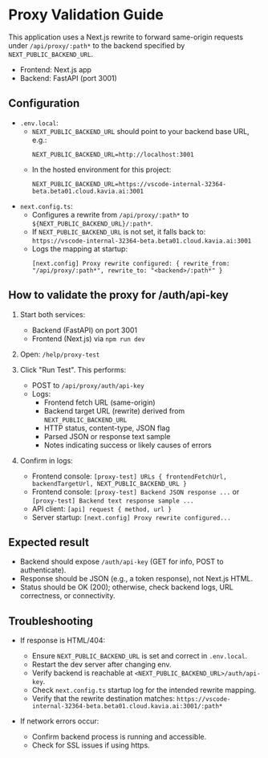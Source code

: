 # Proxy Validation Guide

This application uses a Next.js rewrite to forward same-origin requests under `/api/proxy/:path*` to the backend specified by `NEXT_PUBLIC_BACKEND_URL`.

- Frontend: Next.js app
- Backend: FastAPI (port 3001)

## Configuration

- `.env.local`:
  - `NEXT_PUBLIC_BACKEND_URL` should point to your backend base URL, e.g.:
    ```
    NEXT_PUBLIC_BACKEND_URL=http://localhost:3001
    ```
  - In the hosted environment for this project:
    ```
    NEXT_PUBLIC_BACKEND_URL=https://vscode-internal-32364-beta.beta01.cloud.kavia.ai:3001
    ```
- `next.config.ts`:
  - Configures a rewrite from `/api/proxy/:path*` to `${NEXT_PUBLIC_BACKEND_URL}/:path*`.
  - If `NEXT_PUBLIC_BACKEND_URL` is not set, it falls back to:
    `https://vscode-internal-32364-beta.beta01.cloud.kavia.ai:3001`
  - Logs the mapping at startup:
    ```
    [next.config] Proxy rewrite configured: { rewrite_from: "/api/proxy/:path*", rewrite_to: "<backend>/:path*" }
    ```

## How to validate the proxy for /auth/api-key

1) Start both services:
   - Backend (FastAPI) on port 3001
   - Frontend (Next.js) via `npm run dev`

2) Open: `/help/proxy-test`

3) Click "Run Test". This performs:
   - POST to `/api/proxy/auth/api-key`
   - Logs:
     - Frontend fetch URL (same-origin)
     - Backend target URL (rewrite) derived from `NEXT_PUBLIC_BACKEND_URL`
     - HTTP status, content-type, JSON flag
     - Parsed JSON or response text sample
     - Notes indicating success or likely causes of errors

4) Confirm in logs:
   - Frontend console: `[proxy-test] URLs { frontendFetchUrl, backendTargetUrl, NEXT_PUBLIC_BACKEND_URL }`
   - Frontend console: `[proxy-test] Backend JSON response ...` or `[proxy-test] Backend text response sample ...`
   - API client: `[api] request { method, url }`
   - Server startup: `[next.config] Proxy rewrite configured...`

## Expected result

- Backend should expose `/auth/api-key` (GET for info, POST to authenticate).
- Response should be JSON (e.g., a token response), not Next.js HTML.
- Status should be OK (200); otherwise, check backend logs, URL correctness, or connectivity.

## Troubleshooting

- If response is HTML/404:
  - Ensure `NEXT_PUBLIC_BACKEND_URL` is set and correct in `.env.local`.
  - Restart the dev server after changing env.
  - Verify backend is reachable at `<NEXT_PUBLIC_BACKEND_URL>/auth/api-key`.
  - Check `next.config.ts` startup log for the intended rewrite mapping.
  - Verify that the rewrite destination matches:
    `https://vscode-internal-32364-beta.beta01.cloud.kavia.ai:3001/:path*`

- If network errors occur:
  - Confirm backend process is running and accessible.
  - Check for SSL issues if using https.
